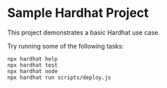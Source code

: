 # Sample Hardhat Project

This project demonstrates a basic Hardhat use case. 

Try running some of the following tasks:

```shell
npx hardhat help
npx hardhat test
npx hardhat node
npx hardhat run scripts/deploy.js
```
